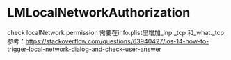 # LMLocalNetworkAuthorization
check localNetwork permission 
需要在info.plist里增加_lnp._tcp 和_what._tcp
参考：https://stackoverflow.com/questions/63940427/ios-14-how-to-trigger-local-network-dialog-and-check-user-answer
